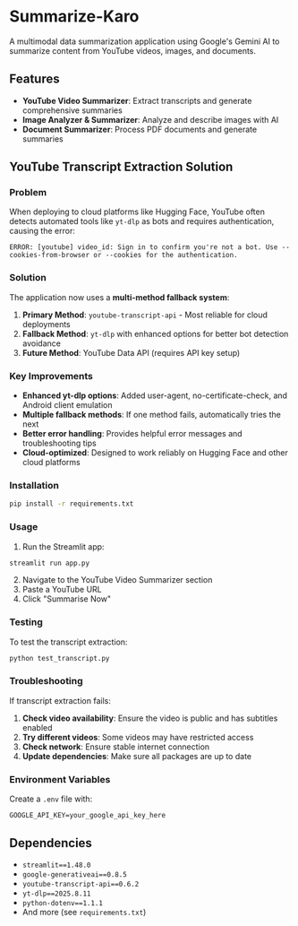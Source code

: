# Summarize-Karo

A multimodal data summarization application using Google's Gemini AI to summarize content from YouTube videos, images, and documents.

## Features

- **YouTube Video Summarizer**: Extract transcripts and generate comprehensive summaries
- **Image Analyzer & Summarizer**: Analyze and describe images with AI
- **Document Summarizer**: Process PDF documents and generate summaries

## YouTube Transcript Extraction Solution

### Problem
When deploying to cloud platforms like Hugging Face, YouTube often detects automated tools like `yt-dlp` as bots and requires authentication, causing the error:
```
ERROR: [youtube] video_id: Sign in to confirm you're not a bot. Use --cookies-from-browser or --cookies for the authentication.
```

### Solution
The application now uses a **multi-method fallback system**:

1. **Primary Method**: `youtube-transcript-api` - Most reliable for cloud deployments
2. **Fallback Method**: `yt-dlp` with enhanced options for better bot detection avoidance
3. **Future Method**: YouTube Data API (requires API key setup)

### Key Improvements

- **Enhanced yt-dlp options**: Added user-agent, no-certificate-check, and Android client emulation
- **Multiple fallback methods**: If one method fails, automatically tries the next
- **Better error handling**: Provides helpful error messages and troubleshooting tips
- **Cloud-optimized**: Designed to work reliably on Hugging Face and other cloud platforms

### Installation

```bash
pip install -r requirements.txt
```

### Usage

1. Run the Streamlit app:
```bash
streamlit run app.py
```

2. Navigate to the YouTube Video Summarizer section
3. Paste a YouTube URL
4. Click "Summarise Now"

### Testing

To test the transcript extraction:
```bash
python test_transcript.py
```

### Troubleshooting

If transcript extraction fails:

1. **Check video availability**: Ensure the video is public and has subtitles enabled
2. **Try different videos**: Some videos may have restricted access
3. **Check network**: Ensure stable internet connection
4. **Update dependencies**: Make sure all packages are up to date

### Environment Variables

Create a `.env` file with:
```
GOOGLE_API_KEY=your_google_api_key_here
```

## Dependencies

- `streamlit==1.48.0`
- `google-generativeai==0.8.5`
- `youtube-transcript-api==0.6.2`
- `yt-dlp==2025.8.11`
- `python-dotenv==1.1.1`
- And more (see `requirements.txt`)
